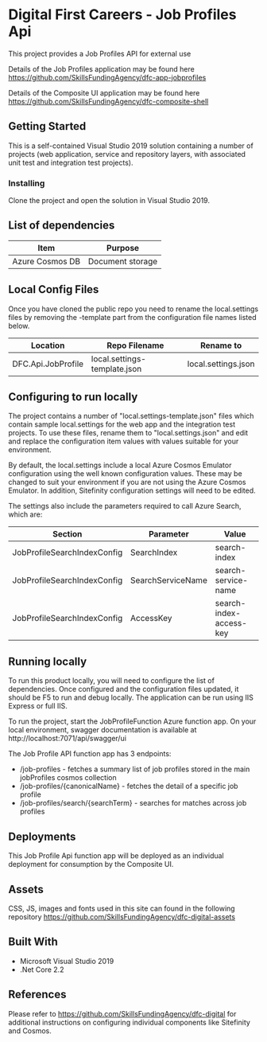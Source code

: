 # Digital First Careers - Job Profiles Api

This project provides a Job Profiles API for external use

Details of the Job Profiles application may be found here https://github.com/SkillsFundingAgency/dfc-app-jobprofiles

Details of the Composite UI application may be found here https://github.com/SkillsFundingAgency/dfc-composite-shell


## Getting Started

This is a self-contained Visual Studio 2019 solution containing a number of projects (web application, service and repository layers, with associated unit test and integration test projects).

### Installing

Clone the project and open the solution in Visual Studio 2019.

## List of dependencies

|Item	|Purpose|
|-------|-------|
|Azure Cosmos DB | Document storage |

## Local Config Files

Once you have cloned the public repo you need to rename the local.settings files by removing the -template part from the configuration file names listed below.

| Location | Repo Filename | Rename to |
|-------|-------|-------|
| DFC.Api.JobProfile | local.settings-template.json | local.settings.json |

## Configuring to run locally

The project contains a number of "local.settings-template.json" files which contain sample local.settings for the web app and the integration test projects. To use these files, rename them to "local.settings.json" and edit and replace the configuration item values with values suitable for your environment.

By default, the local.settings include a local Azure Cosmos Emulator configuration using the well known configuration values. These may be changed to suit your environment if you are not using the Azure Cosmos Emulator. In addition, Sitefinity configuration settings will need to be edited.

The settings also include the parameters required to call Azure Search, which are:

| Section | Parameter | Value |
|-------|-------|-------|
| JobProfileSearchIndexConfig | SearchIndex | search-index |
| JobProfileSearchIndexConfig | SearchServiceName | search-service-name |
| JobProfileSearchIndexConfig | AccessKey | search-index-access-key |

## Running locally

To run this product locally, you will need to configure the list of dependencies. Once configured and the configuration files updated, it should be F5 to run and debug locally. The application can be run using IIS Express or full IIS.

To run the project, start the JobProfileFunction Azure function app. On your local environment, swagger documentation is available at http://localhost:7071/api/swagger/ui

The Job Profile API function app has 3 endpoints:
- /job-profiles - fetches a summary list of job profiles stored in the main jobProfiles cosmos collection 
- /job-profiles/{canonicalName} - fetches the detail of a specific job profile
- /job-profiles/search/{searchTerm} - searches for matches across job profiles

## Deployments

This Job Profile Api function app will be deployed as an individual deployment for consumption by the Composite UI.

## Assets

CSS, JS, images and fonts used in this site can found in the following repository https://github.com/SkillsFundingAgency/dfc-digital-assets

## Built With

* Microsoft Visual Studio 2019
* .Net Core 2.2

## References

Please refer to https://github.com/SkillsFundingAgency/dfc-digital for additional instructions on configuring individual components like Sitefinity and Cosmos.
